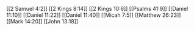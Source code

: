 [[2 Samuel 4:2]]
[[2 Kings 8:14]]
[[2 Kings 10:6]]
[[Psalms 41:9]]
[[Daniel 11:10]]
[[Daniel 11:22]]
[[Daniel 11:40]]
[[Micah 7:5]]
[[Matthew 26:23]]
[[Mark 14:20]]
[[John 13:18]]
